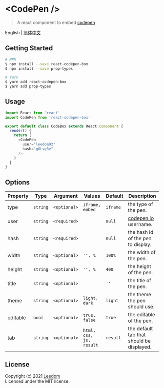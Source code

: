 # &lt;CodePen /&gt;

> A react component to embed [codepen](http://codepen.io)

English | [简体中文](./README.zh-CN.md)

## Getting Started

```bash
# NPM
$ npm install --save react-codepen-box
$ npm install --save prop-types

# Yarn
$ yarn add react-codepen-box
$ yarn add prop-types
```

## Usage

```js
import React from 'react'
import CodePen from 'react-codepen-box'

export default class CodeBox extends React.Component {
  render() {
    return (
      <CodePen
        user="leedom92"
        hash="gOLvgRe"
      />
    )
  }
}
```

## Options

Property | Type     | Argument     | Values                   | Default   | Description
---------|----------|--------------|--------------------------|-----------|------------
type     | `string` | `<optional>` | `iframe, embed`          | `iframe`  | the type of the pen.
user     | `string` | `<required>` |                          | `null`    | [codepen.io](http://codepen.io) username.
hash     | `string` | `<required>` |                          | `null`    | the hash id of the pen to display.
width    | `string` | `<optional>` | `'', %`                  | `100%`    | the width of the pen.
height   | `string` | `<optional>` | `'', %`                  | `400`     | the height of the pen.
title    | `string` | `<optional>` |                          | `''`      | the title of the pen.
theme    | `string` | `<optional>` |  `light, dark`           | `light`   | the theme the pen should use.
editable | `bool`   | `<optional>` | `true, false`            | `true`    | the editable of the pen.
tab      | `string` | `<optional>` | `html, css, js, result`  | `result`  | the default tab that should be displayed.

## License
Copyright (c) 2021 [Leedom](https://github.com/leedom92)  
Licensed under the MIT license.
